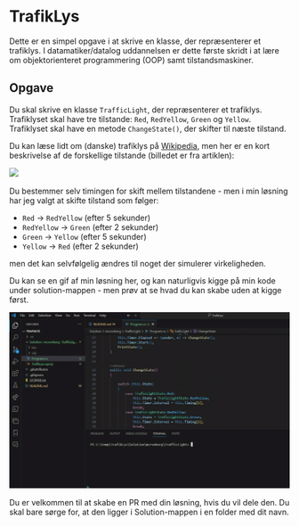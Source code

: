 # TrafikLys 

Dette er en simpel opgave i at skrive en klasse, der repræsenterer et trafiklys. I datamatiker/datalog uddannelsen er dette første skridt i at lære om objektorienteret programmering (OOP) samt tilstandsmaskiner.

## Opgave

Du skal skrive en klasse `TrafficLight`, der repræsenterer et trafiklys. Trafiklyset skal have tre tilstande: `Red`, `RedYellow`, `Green` og `Yellow`. Trafiklyset skal have en metode `ChangeState()`, der skifter til næste tilstand. 

Du kan læse lidt om (danske) trafiklys på [Wikipedia](https://da.wikipedia.org/wiki/Trafiksignal), men her er en kort beskrivelse af de forskellige tilstande (billedet er fra artiklen):

![](https://upload.wikimedia.org/wikipedia/commons/thumb/f/f8/Traffic_lights_4_states.png/220px-Traffic_lights_4_states.png)

Du bestemmer selv timingen for skift mellem tilstandene - men i min løsning har jeg valgt at skifte tilstand som følger:

- `Red` -> `RedYellow` (efter 5 sekunder)
- `RedYellow` -> `Green` (efter 2 sekunder)
- `Green` -> `Yellow` (efter 5 sekunder)
- `Yellow` -> `Red` (efter 2 sekunder)

men det kan selvfølgelig ændres til noget der simulerer virkeligheden.

Du kan se en gif af min løsning her, og kan naturligvis kigge på min kode under solution-mappen - men prøv at se hvad du kan skabe uden at kigge først.

![](solution/mcronberg/TrafficLight/trafiklys.gif)

Du er velkommen til at skabe en PR med din løsning, hvis du vil dele den. Du skal bare sørge for, at den ligger i Solution-mappen i en folder med dit navn.
